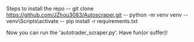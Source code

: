 Steps to install the repo
-- git clone https://github.com/JZhou3083/Autoscraper.git
-- python -m venv venv 
-- venv\Scripts\activate
-- pip install -r requirements.txt 

Now you can run the 'autotrader_scraper.py'. Have fun(or suffer)!
